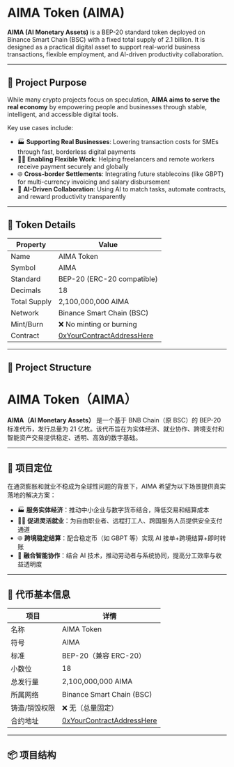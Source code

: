 # AIMA Token (AIMA)

**AIMA (AI Monetary Assets)** is a BEP-20 standard token deployed on Binance Smart Chain (BSC) with a fixed total supply of 2.1 billion. It is designed as a practical digital asset to support real-world business transactions, flexible employment, and AI-driven productivity collaboration.

---

## 🎯 Project Purpose

While many crypto projects focus on speculation, **AIMA aims to serve the real economy** by empowering people and businesses through stable, intelligent, and accessible digital tools.

Key use cases include:

- 🏭 **Supporting Real Businesses**: Lowering transaction costs for SMEs through fast, borderless digital payments  
- 👩‍💻 **Enabling Flexible Work**: Helping freelancers and remote workers receive payment securely and globally  
- 🌐 **Cross-border Settlements**: Integrating future stablecoins (like GBPT) for multi-currency invoicing and salary disbursement  
- 🤖 **AI-Driven Collaboration**: Using AI to match tasks, automate contracts, and reward productivity transparently  

---

## 🔢 Token Details

| Property       | Value                          |
|----------------|-------------------------------|
| Name           | AIMA Token                     |
| Symbol         | AIMA                           |
| Standard       | BEP-20 (ERC-20 compatible)     |
| Decimals       | 18                             |
| Total Supply   | 2,100,000,000 AIMA             |
| Network        | Binance Smart Chain (BSC)      |
| Mint/Burn      | ❌ No minting or burning       |
| Contract       | [0xYourContractAddressHere](https://bscscan.com/address/0xYourContractAddressHere)

---

## 📂 Project Structure

# AIMA Token（AIMA）

**AIMA（AI Monetary Assets）** 是一个基于 BNB Chain（原 BSC）的 BEP-20 标准代币，发行总量为 21 亿枚。该代币旨在为实体经济、就业协作、跨境支付和智能资产交易提供稳定、透明、高效的数字基础。

---

## 🎯 项目定位

在通货膨胀和就业不稳成为全球性问题的背景下，AIMA 希望为以下场景提供真实落地的解决方案：

- 🏭 **服务实体经济**：推动中小企业与数字货币结合，降低交易和结算成本  
- 👩‍💻 **促进灵活就业**：为自由职业者、远程打工人、跨国服务人员提供安全支付通道  
- 🌐 **跨境稳定结算**：配合稳定币（如 GBPT 等）实现 AI 接单+跨境结算+即时转账  
- 🤖 **融合智能协作**：结合 AI 技术，推动劳动者与系统协同，提高分工效率与收益透明度  

---

## 🔢 代币基本信息

| 项目       | 详情                        |
|------------|-----------------------------|
| 名称       | AIMA Token                  |
| 符号       | AIMA                        |
| 标准       | BEP-20（兼容 ERC-20）       |
| 小数位     | 18                          |
| 总发行量   | 2,100,000,000 AIMA          |
| 所属网络   | Binance Smart Chain (BSC)   |
| 铸造/销毁权限 | ❌ 无（总量固定）         |
| 合约地址   | [0xYourContractAddressHere](https://bscscan.com/address/0xYourContractAddressHere) |

---

## 📦 项目结构

